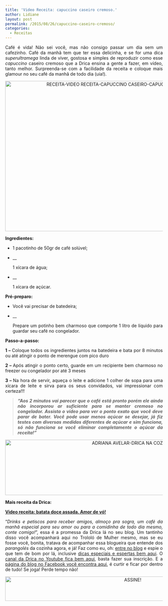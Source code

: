 ```yaml
---
title: 'Video Receita: capuccino caseiro cremoso.'
author: Lidiane
layout: post
permalink: /2015/08/26/capuccino-caseiro-cremoso/
categories:
  - Receitas
---
```

<p align="justify">
  Café é vida! Não sei você, mas não consigo passar um dia sem um cafezinho. Café da manhã tem que ter essa delicinha, e se for uma dica <em>superultramega</em> linda de viver, gostosa e simples de reproduzir como esse <em>capuccino</em> caseiro cremoso que a Drica ensina a gente a fazer, em vídeo, tanto melhor. Surpreenda-se com a facilidade da receita e coloque mais glamour no seu café da manhã de todo dia (uia!).
</p>

<p align="center">
  <a href="https://www.trololodemulher.com.br/2015/08/RECEITA-VIDEO-RECEITA-CAPUCCINO-CASEIRO-CAPUCCINO-CASEIRO-CREMOSO.jpg"><img class="alignnone size-full wp-image-11337" src="https://www.trololodemulher.com.br/2015/08/RECEITA-VIDEO-RECEITA-CAPUCCINO-CASEIRO-CAPUCCINO-CASEIRO-CREMOSO.jpg" alt="RECEITA-VIDEO RECEITA-CAPUCCINO CASEIRO-CAPUCCINO CASEIRO CREMOSO" width="800" height="480" /></a>
</p>

<p align="justify">
  <strong>Ingredientes:</strong>
</p>

  * <p align="justify">
      1 pacotinho de 50gr de café solúvel;
    </p>

  * __ <p align="justify">
      1 xícara de água;
    </p>

  * __ <p align="justify">
      1 xícara de açúcar.
    </p>

<p align="justify">
  <strong>Pré-preparo:</strong>
</p>

  * <p align="justify">
      Você vai precisar de batedeira;
    </p>

  * __ <p align="justify">
      Prepare um potinho bem charmoso que comporte 1 litro de líquido para guardar seu café no congelador.
    </p>

<p align="justify">
  <strong>Passo-a-passo:</strong>
</p>

<p align="justify">
  <strong>1 – </strong>Coloque todos os ingredientes juntos na batedeira e bata por 8 minutos ou até atingir o ponto de merengue com pico duro
</p>

<p align="justify">
  <strong>2 – </strong>Após atingir o ponto certo, guarde em um recipiente bem charmoso no freezer ou congelador por até 3 meses
</p>

<p align="justify">
  <strong>3 – </strong>Na hora de servir, aqueça o leite e adicione 1 colher de sopa para uma xícara de leite e sirva para os seus convidados, vai impressionar com certeza!!!
</p>

> <p align="justify">
>   <strong><em>“Aos 2 minutos vai parecer que o café está pronto porém ele ainda não incorporou ar suficiente para se manter cremoso no congelador. Assista o vídeo para ver o ponto exato que você deve parar de bater. Você pode usar menos açúcar se desejar, já fiz testes com diversas medidas diferentes de açúcar e sim funciona, só não funciona se você eliminar completamente o açúcar da receita!”</em></strong>
> </p>

<p align="center">
</p>

<p align="center">
  <a href="https://www.trololodemulher.com.br/2015/08/ADRIANA-AVELAR-DRICA-NA-COZINHA.jpg"><img class="alignnone size-full wp-image-11291" src="https://www.trololodemulher.com.br/2015/08/ADRIANA-AVELAR-DRICA-NA-COZINHA.jpg" alt="ADRIANA AVELAR-DRICA NA COZINHA" width="800" height="177" /></a>
</p>

<p align="justify">
  <strong>Mais receita da Drica:</strong>
</p>

<p align="justify">
  <strong><a href="http://www.trololodemulher.com.br/2015/08/12/video-receita-batata-doce-assada/" target="_blank" rel="noopener noreferrer">Video receita: batata doce assada. Amor de vó!</a></strong>
</p>

<p align="justify">
  <p align="justify">
    “<em>Drinks e petiscos para receber amigos, almoço pra sogra, um café da manhã especial para seu amor ou para a comidinha de todo dia mesmo, conte comigo!</em>”, essa é a promessa da Drica lá no seu blog. Um tantinho disso você acompanhará aqui no Trololó de Mulher mesmo, mas se eu fosse você, bonita, tratava de acompanhar essa blogueira que entende dos <em>parangolés</em> da cozinha agora, e já! Faz como eu, oh: <a href="http://www.dricanacozinha.com.br/" target="_blank" rel="noopener noreferrer">entre no blog</a> e espie o que tem de bom por lá, inclusive <a href="http://www.dricanacozinha.com.br/dicas/" target="_blank" rel="noopener noreferrer">dicas especiais e espertas bem aqui</a>. O <a href="https://www.youtube.com/channel/UC1mIECRirlkQIq0aqAsOk_A" target="_blank" rel="noopener noreferrer">canal da Drica no Youtube fica bem aqui</a>, basta fazer sua inscrição. E a <a href="https://www.facebook.com/dricanacozinha/timeline" target="_blank" rel="noopener noreferrer">página do blog no Facebook você encontra aqui</a>, é curtir e ficar por dentro de tudo! Se joga! Perde tempo não!
  </p>
  
  <p align="center">
    <a href="http://feedburner.google.com/fb/a/mailverify?uri=blogBichaFemea&loc=en_US" target="_blank" rel="noopener noreferrer"><img class="alignnone size-full wp-image-10439" src="https://www.trololodemulher.com.br/2014/09/ASSINE.png" alt="ASSINE!" width="800" height="78" /></a>
  </p>
  
  <p align="justify">